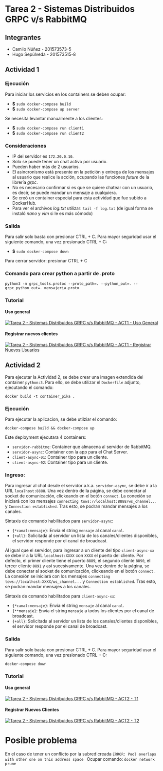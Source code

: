 # Tarea 2 - Sistemas Distribuidos GRPC v/s RabbitMQ

## Integrantes
* Camilo Núñez - 201573573-5
* Hugo Sepúlveda - 201573515-8

## Actividad 1

### Ejecución
Para iniciar los servicios en los containers se deben ocupar:
* **$** ``sudo docker-compose build``
* **$** ``sudo docker-compose up server``

Se necesita levantar manualmente a los clientes:
* **$** ``sudo docker-compose run client1``
* **$** ``sudo docker-compose run client2``

### Consideraciones
* IP del servidor es ``172.20.0.10``.
* Solo se puede tener un chat activo por usuario.
* Pueden haber más de 2 usuarios.
* El asincronismo está presente en la petición y entrega de los mensajes al usuario que realice la acción, ocupando las funciones _future_ de la librería _grpc_.
* No es necesario confirmar si es que se quiere chatear con un usuario, es decir, se puede mandar un mensaje a cualquiera.
* Se creó un container especial para esta actividad que fue subido a DockerHub.
* Para ver el archivos _log.txt_ utilizar: ``tail -f log.txt`` (de igual forma se instaló _nano_ y _vim_ si le es más cómodo)

### Salida
Para salir solo basta con presionar CTRL + C. Para mayor seguridad usar el siguiente comando, una vez presionado CTRL + C:

* **$** ``sudo docker-compose down``

Para cerrar servidor: presionar CTRL + C

### Comando para crear python a partir de .proto
``python3 -m grpc_tools.protoc --proto_path=. --python_out=. --grpc_python_out=. mensajeria.proto``

### Tutorial

#### Uso general

[![Tarea 2 - Sistemas Distribuidos GRPC v/s RabbitMQ - ACT1 - Uso General](https://img.youtube.com/vi/_bDEIjysBPY/0.jpg)](https://youtu.be/_bDEIjysBPY "Tarea 2 - Sistemas Distribuidos GRPC v/s RabbitMQ - ACT1 - Uso General")

#### Registrar nuevos clientes

[![Tarea 2 - Sistemas Distribuidos GRPC v/s RabbitMQ - ACT1 - Registrar Nuevos Usuarios](http://img.youtube.com/vi/k62UYTCz3ZI/0.jpg)](https://youtu.be/k62UYTCz3ZI "Tarea 2 - Sistemas Distribuidos GRPC v/s RabbitMQ - ACT1 - Registrar Nuevos Usuarios")


## Actividad 2

Para ejecutar la Actividad 2, se debe crear una imagen extendida del container ``python:3``. Para ello, se debe utilizar el ``Dockerfile`` adjunto, ejecutando el comando:
```{r, engine='bash', count_lines}
docker build -t container_pika .
```

### Ejecución

Para ejecutar la aplicacion, se debe utilziar el comando:
```{r, engine='bash', count_lines}
docker-compose build && docker-compose up
```
Este deployment ejecutara 4 containers:
* ``servidor-rabbitmq``: Container que almacena al servidor de RabbitMQ.
* ``servidor-async``: Container con la app para el Chat Server.
* ``client-async-01``: Container tipo para un cliente.
* ``client-async-02``: Container tipo para un cliente.

### Ingreso:

Para ingresar al chat desde el servidor a.k.a. ``servidor-async``, se debe ir a la URL ``localhost:8888``. Una vez dentro de la página, se debe conectar al socket de comunicación, clickeando en el botón ``connect``. La conexión se iniciará con los mensajes ``connecting tows://localhost:8888/ws_channel...`` y ``Connection established``. Tras esto, se podran mandar mensajes a los canales.

Sintaxis de comando habilitados para ``servidor-async``:
* `{*canal:mensaje}`: Envia el string `mensaje` al canal `canal`.
* `{+all}`: Solicitada al servidor un lista de los canales/clientes disponibles, el servidor responde por el canal de broadcast.

Al igual que el servidor, para ingresar a un cliente del tipo ``client-async-xx`` se debe ir a la URL ``localhost:XXXX`` con `XXXX` el puerto del cliente. Por defecto, el primer cliente tiene el puerto ``8889``, el segundo cliente ``8890``, el tercer cliente ``8891`` y así sucesivamente. Una vez dentro de la página, se debe conectar al socket de comunicación, clickeando en el botón ``connect``. La conexión se iniciará con los mensajes ``connecting tows://localhost:XXXX/ws_channel...`` y ``Connection established``. Tras esto, se podran mandar mensajes a los canales.

Sintaxis de comando habilitados para ``client-async-xx``:
* `{*canal:mensaje}`: Envia el string `mensaje` al canal `canal`.
* `{**mensaje}`: Envia el string `mensaje` a todos los clientes por el canal de broadcast.
* `{+all}`: Solicitada al servidor un lista de los canales/clientes disponibles, el servidor responde por el canal de broadcast.

### Salida

Para salir solo basta con presionar CTRL + C. Para mayor seguridad usar el siguiente comando, una vez presionado CTRL + C:
```{r, engine='bash', count_lines}
docker-compose down
```

### Tutorial
#### Uso general
[![Tarea 2 - Sistemas Distribuidos GRPC v/s RabbitMQ - ACT2 - T1](http://img.youtube.com/vi/gzUZSdAUPdw/0.jpg)](https://youtu.be/gzUZSdAUPdw "Tarea 2 - Sistemas Distribuidos GRPC v/s RabbitMQ - ACT2 - T1")

#### Registrar Nuevos Clientes
[![Tarea 2 - Sistemas Distribuidos GRPC v/s RabbitMQ - ACT2 - T2](https://img.youtube.com/vi/QsxBCTbZxcs/0.jpg)](https://youtu.be/QsxBCTbZxcs "Tarea 2 - Sistemas Distribuidos GRPC v/s RabbitMQ - ACT2 - T2")

# Posible problema
En el caso de tener un conflicto por la subred creada ``ERROR: Pool overlaps with other one on this address space
``
Ocupar comando: ``docker network prune``
